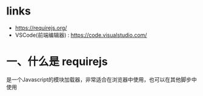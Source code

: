 # links
- https://requirejs.org/
- VSCode(前端编辑器) : https://code.visualstudio.com/

# 一、什么是 requirejs
是一个Javascript的模块加载器，非常适合在浏览器中使用，也可以在其他脚步中使用

